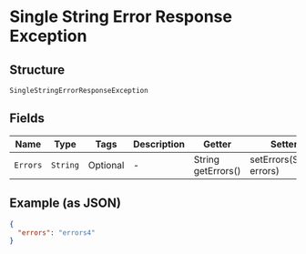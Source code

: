 
# Single String Error Response Exception

## Structure

`SingleStringErrorResponseException`

## Fields

| Name | Type | Tags | Description | Getter | Setter |
|  --- | --- | --- | --- | --- | --- |
| `Errors` | `String` | Optional | - | String getErrors() | setErrors(String errors) |

## Example (as JSON)

```json
{
  "errors": "errors4"
}
```

